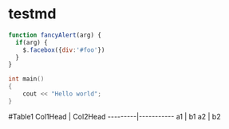 # testmd


```javascript
function fancyAlert(arg) {
  if(arg) {
    $.facebox({div:'#foo'})
  }
}
```
```c++
int main()
{
    cout << "Hello world";
}
```

#Table1
Col1Head | Col2Head
---------|-----------
a1       | b1
a2       | b2

